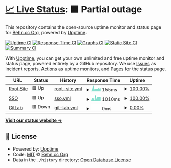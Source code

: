 # [📈 Live Status](https://status.behn.cc): <!--live status--> **🟧 Partial outage**

This repository contains the open-source uptime monitor and status page for [Behn.cc Org](https://status.behn.cc), powered by [Upptime](https://github.com/upptime/upptime).

[![Uptime CI](https://github.com/Behn-cc-org/Status/workflows/Uptime%20CI/badge.svg)](https://github.com/Behn-cc-org/Status/actions?query=workflow%3A%22Uptime+CI%22)
[![Response Time CI](https://github.com/Behn-cc-org/Status/workflows/Response%20Time%20CI/badge.svg)](https://github.com/Behn-cc-org/Status/actions?query=workflow%3A%22Response+Time+CI%22)
[![Graphs CI](https://github.com/Behn-cc-org/Status/workflows/Graphs%20CI/badge.svg)](https://github.com/Behn-cc-org/Status/actions?query=workflow%3A%22Graphs+CI%22)
[![Static Site CI](https://github.com/Behn-cc-org/Status/workflows/Static%20Site%20CI/badge.svg)](https://github.com/Behn-cc-org/Status/actions?query=workflow%3A%22Static+Site+CI%22)
[![Summary CI](https://github.com/Behn-cc-org/Status/workflows/Summary%20CI/badge.svg)](https://github.com/Behn-cc-org/Status/actions?query=workflow%3A%22Summary+CI%22)

With [Upptime](https://upptime.js.org), you can get your own unlimited and free uptime monitor and status page, powered entirely by a GitHub repository. We use [Issues](https://github.com/Behn-cc-org/Status/issues) as incident reports, [Actions](https://github.com/Behn-cc-org/Status/actions) as uptime monitors, and [Pages](https://status.behn.cc) for the status page.

<!--start: status pages-->
<!-- This summary is generated by Upptime (https://github.com/upptime/upptime) -->
<!-- Do not edit this manually, your changes will be overwritten -->
<!-- prettier-ignore -->
| URL | Status | History | Response Time | Uptime |
| --- | ------ | ------- | ------------- | ------ |
| <img alt="" src="https://favicons.githubusercontent.com/behn.cc" height="13"> [Root Site](https://behn.cc) | 🟩 Up | [root-site.yml](https://github.com/Behn-cc-org/Status/commits/HEAD/history/root-site.yml) | <details><summary><img alt="Response time graph" src="./graphs/root-site/response-time-week.png" height="20"> 155ms</summary><br><a href="https://status.behn.cc/history/root-site"><img alt="Response time 162" src="https://img.shields.io/endpoint?url=https%3A%2F%2Fraw.githubusercontent.com%2FBehn-cc-org%2FStatus%2FHEAD%2Fapi%2Froot-site%2Fresponse-time.json"></a><br><a href="https://status.behn.cc/history/root-site"><img alt="24-hour response time 89" src="https://img.shields.io/endpoint?url=https%3A%2F%2Fraw.githubusercontent.com%2FBehn-cc-org%2FStatus%2FHEAD%2Fapi%2Froot-site%2Fresponse-time-day.json"></a><br><a href="https://status.behn.cc/history/root-site"><img alt="7-day response time 155" src="https://img.shields.io/endpoint?url=https%3A%2F%2Fraw.githubusercontent.com%2FBehn-cc-org%2FStatus%2FHEAD%2Fapi%2Froot-site%2Fresponse-time-week.json"></a><br><a href="https://status.behn.cc/history/root-site"><img alt="30-day response time 162" src="https://img.shields.io/endpoint?url=https%3A%2F%2Fraw.githubusercontent.com%2FBehn-cc-org%2FStatus%2FHEAD%2Fapi%2Froot-site%2Fresponse-time-month.json"></a><br><a href="https://status.behn.cc/history/root-site"><img alt="1-year response time 162" src="https://img.shields.io/endpoint?url=https%3A%2F%2Fraw.githubusercontent.com%2FBehn-cc-org%2FStatus%2FHEAD%2Fapi%2Froot-site%2Fresponse-time-year.json"></a></details> | <details><summary><a href="https://status.behn.cc/history/root-site">100.00%</a></summary><a href="https://status.behn.cc/history/root-site"><img alt="All-time uptime 100.00%" src="https://img.shields.io/endpoint?url=https%3A%2F%2Fraw.githubusercontent.com%2FBehn-cc-org%2FStatus%2FHEAD%2Fapi%2Froot-site%2Fuptime.json"></a><br><a href="https://status.behn.cc/history/root-site"><img alt="24-hour uptime 100.00%" src="https://img.shields.io/endpoint?url=https%3A%2F%2Fraw.githubusercontent.com%2FBehn-cc-org%2FStatus%2FHEAD%2Fapi%2Froot-site%2Fuptime-day.json"></a><br><a href="https://status.behn.cc/history/root-site"><img alt="7-day uptime 100.00%" src="https://img.shields.io/endpoint?url=https%3A%2F%2Fraw.githubusercontent.com%2FBehn-cc-org%2FStatus%2FHEAD%2Fapi%2Froot-site%2Fuptime-week.json"></a><br><a href="https://status.behn.cc/history/root-site"><img alt="30-day uptime 100.00%" src="https://img.shields.io/endpoint?url=https%3A%2F%2Fraw.githubusercontent.com%2FBehn-cc-org%2FStatus%2FHEAD%2Fapi%2Froot-site%2Fuptime-month.json"></a><br><a href="https://status.behn.cc/history/root-site"><img alt="1-year uptime 100.00%" src="https://img.shields.io/endpoint?url=https%3A%2F%2Fraw.githubusercontent.com%2FBehn-cc-org%2FStatus%2FHEAD%2Fapi%2Froot-site%2Fuptime-year.json"></a></details>
| <img alt="" src="https://favicons.githubusercontent.com/sso.behn.cc" height="13"> [SSO](https://sso.behn.cc) | 🟩 Up | [sso.yml](https://github.com/Behn-cc-org/Status/commits/HEAD/history/sso.yml) | <details><summary><img alt="Response time graph" src="./graphs/sso/response-time-week.png" height="20"> 1010ms</summary><br><a href="https://status.behn.cc/history/sso"><img alt="Response time 943" src="https://img.shields.io/endpoint?url=https%3A%2F%2Fraw.githubusercontent.com%2FBehn-cc-org%2FStatus%2FHEAD%2Fapi%2Fsso%2Fresponse-time.json"></a><br><a href="https://status.behn.cc/history/sso"><img alt="24-hour response time 775" src="https://img.shields.io/endpoint?url=https%3A%2F%2Fraw.githubusercontent.com%2FBehn-cc-org%2FStatus%2FHEAD%2Fapi%2Fsso%2Fresponse-time-day.json"></a><br><a href="https://status.behn.cc/history/sso"><img alt="7-day response time 1010" src="https://img.shields.io/endpoint?url=https%3A%2F%2Fraw.githubusercontent.com%2FBehn-cc-org%2FStatus%2FHEAD%2Fapi%2Fsso%2Fresponse-time-week.json"></a><br><a href="https://status.behn.cc/history/sso"><img alt="30-day response time 943" src="https://img.shields.io/endpoint?url=https%3A%2F%2Fraw.githubusercontent.com%2FBehn-cc-org%2FStatus%2FHEAD%2Fapi%2Fsso%2Fresponse-time-month.json"></a><br><a href="https://status.behn.cc/history/sso"><img alt="1-year response time 943" src="https://img.shields.io/endpoint?url=https%3A%2F%2Fraw.githubusercontent.com%2FBehn-cc-org%2FStatus%2FHEAD%2Fapi%2Fsso%2Fresponse-time-year.json"></a></details> | <details><summary><a href="https://status.behn.cc/history/sso">100.00%</a></summary><a href="https://status.behn.cc/history/sso"><img alt="All-time uptime 100.00%" src="https://img.shields.io/endpoint?url=https%3A%2F%2Fraw.githubusercontent.com%2FBehn-cc-org%2FStatus%2FHEAD%2Fapi%2Fsso%2Fuptime.json"></a><br><a href="https://status.behn.cc/history/sso"><img alt="24-hour uptime 100.00%" src="https://img.shields.io/endpoint?url=https%3A%2F%2Fraw.githubusercontent.com%2FBehn-cc-org%2FStatus%2FHEAD%2Fapi%2Fsso%2Fuptime-day.json"></a><br><a href="https://status.behn.cc/history/sso"><img alt="7-day uptime 100.00%" src="https://img.shields.io/endpoint?url=https%3A%2F%2Fraw.githubusercontent.com%2FBehn-cc-org%2FStatus%2FHEAD%2Fapi%2Fsso%2Fuptime-week.json"></a><br><a href="https://status.behn.cc/history/sso"><img alt="30-day uptime 100.00%" src="https://img.shields.io/endpoint?url=https%3A%2F%2Fraw.githubusercontent.com%2FBehn-cc-org%2FStatus%2FHEAD%2Fapi%2Fsso%2Fuptime-month.json"></a><br><a href="https://status.behn.cc/history/sso"><img alt="1-year uptime 100.00%" src="https://img.shields.io/endpoint?url=https%3A%2F%2Fraw.githubusercontent.com%2FBehn-cc-org%2FStatus%2FHEAD%2Fapi%2Fsso%2Fuptime-year.json"></a></details>
| <img alt="" src="https://favicons.githubusercontent.com/gitlab.infra.behn.cc" height="13"> [GitLab](https://gitlab.infra.behn.cc) | 🟥 Down | [git-lab.yml](https://github.com/Behn-cc-org/Status/commits/HEAD/history/git-lab.yml) | <details><summary><img alt="Response time graph" src="./graphs/git-lab/response-time-week.png" height="20"> 0ms</summary><br><a href="https://status.behn.cc/history/git-lab"><img alt="Response time 0" src="https://img.shields.io/endpoint?url=https%3A%2F%2Fraw.githubusercontent.com%2FBehn-cc-org%2FStatus%2FHEAD%2Fapi%2Fgit-lab%2Fresponse-time.json"></a><br><a href="https://status.behn.cc/history/git-lab"><img alt="24-hour response time 0" src="https://img.shields.io/endpoint?url=https%3A%2F%2Fraw.githubusercontent.com%2FBehn-cc-org%2FStatus%2FHEAD%2Fapi%2Fgit-lab%2Fresponse-time-day.json"></a><br><a href="https://status.behn.cc/history/git-lab"><img alt="7-day response time 0" src="https://img.shields.io/endpoint?url=https%3A%2F%2Fraw.githubusercontent.com%2FBehn-cc-org%2FStatus%2FHEAD%2Fapi%2Fgit-lab%2Fresponse-time-week.json"></a><br><a href="https://status.behn.cc/history/git-lab"><img alt="30-day response time 0" src="https://img.shields.io/endpoint?url=https%3A%2F%2Fraw.githubusercontent.com%2FBehn-cc-org%2FStatus%2FHEAD%2Fapi%2Fgit-lab%2Fresponse-time-month.json"></a><br><a href="https://status.behn.cc/history/git-lab"><img alt="1-year response time 0" src="https://img.shields.io/endpoint?url=https%3A%2F%2Fraw.githubusercontent.com%2FBehn-cc-org%2FStatus%2FHEAD%2Fapi%2Fgit-lab%2Fresponse-time-year.json"></a></details> | <details><summary><a href="https://status.behn.cc/history/git-lab">0.00%</a></summary><a href="https://status.behn.cc/history/git-lab"><img alt="All-time uptime 0.00%" src="https://img.shields.io/endpoint?url=https%3A%2F%2Fraw.githubusercontent.com%2FBehn-cc-org%2FStatus%2FHEAD%2Fapi%2Fgit-lab%2Fuptime.json"></a><br><a href="https://status.behn.cc/history/git-lab"><img alt="24-hour uptime 0.00%" src="https://img.shields.io/endpoint?url=https%3A%2F%2Fraw.githubusercontent.com%2FBehn-cc-org%2FStatus%2FHEAD%2Fapi%2Fgit-lab%2Fuptime-day.json"></a><br><a href="https://status.behn.cc/history/git-lab"><img alt="7-day uptime 0.00%" src="https://img.shields.io/endpoint?url=https%3A%2F%2Fraw.githubusercontent.com%2FBehn-cc-org%2FStatus%2FHEAD%2Fapi%2Fgit-lab%2Fuptime-week.json"></a><br><a href="https://status.behn.cc/history/git-lab"><img alt="30-day uptime 0.00%" src="https://img.shields.io/endpoint?url=https%3A%2F%2Fraw.githubusercontent.com%2FBehn-cc-org%2FStatus%2FHEAD%2Fapi%2Fgit-lab%2Fuptime-month.json"></a><br><a href="https://status.behn.cc/history/git-lab"><img alt="1-year uptime 0.00%" src="https://img.shields.io/endpoint?url=https%3A%2F%2Fraw.githubusercontent.com%2FBehn-cc-org%2FStatus%2FHEAD%2Fapi%2Fgit-lab%2Fuptime-year.json"></a></details>

<!--end: status pages-->

[**Visit our status website →**](https://status.behn.cc)

## 📄 License

- Powered by: [Upptime](https://github.com/upptime/upptime)
- Code: [MIT](./LICENSE) © [Behn.cc Org](https://status.behn.cc)
- Data in the `./history` directory: [Open Database License](https://opendatacommons.org/licenses/odbl/1-0/)
